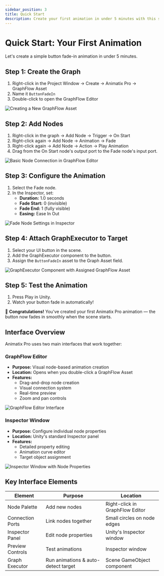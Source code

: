 ```yaml
---
sidebar_position: 3
title: Quick Start
description: Create your first animation in under 5 minutes with this step-by-step guide.
---
```


# Quick Start: Your First Animation

Let's create a simple button fade-in animation in under 5 minutes.

## Step 1: Create the Graph

1. Right-click in the Project Window → Create → Animatix Pro → GraphFlow Asset
2. Name it `ButtonFadeIn`
3. Double-click to open the GraphFlow Editor

![Creating a New GraphFlow Asset](/img/getting-started/02-creating-graphflow-asset.png)

## Step 2: Add Nodes

1. Right-click in the graph → Add Node → Trigger → On Start
2. Right-click again → Add Node → Animation → Fade
3. Right-click again → Add Node → Action → Play Animation
4. Drag from the On Start node's output port to the Fade node's input port.

![Basic Node Connection in GraphFlow Editor](/img/getting-started/03-basic-node-connection.png)

## Step 3: Configure the Animation

1. Select the Fade node.
2. In the Inspector, set:
   - **Duration:** 1.0 seconds
   - **Fade Start:** 0 (invisible)
   - **Fade End:** 1 (fully visible)
   - **Easing:** Ease In Out

![Fade Node Settings in Inspector](/img/getting-started/04-fade-node-settings.png)

## Step 4: Attach GraphExecutor to Target

1. Select your UI button in the scene.
2. Add the GraphExecutor component to the button.
3. Assign the `ButtonFadeIn` asset to the Graph Asset field.

![GraphExecutor Component with Assigned GraphFlow Asset](/img/getting-started/05-graph-executor-component.png)

## Step 5: Test the Animation

1. Press Play in Unity.
2. Watch your button fade in automatically!

🎉 **Congratulations!** You've created your first Animatix Pro animation — the button now fades in smoothly when the scene starts.

## Interface Overview

Animatix Pro uses two main interfaces that work together:

### GraphFlow Editor
- **Purpose:** Visual node-based animation creation
- **Location:** Opens when you double-click a GraphFlow Asset
- **Features:**
  - Drag-and-drop node creation
  - Visual connection system
  - Real-time preview
  - Zoom and pan controls

![GraphFlow Editor Interface](/img/getting-started/06-graphflow-editor-interface.png)

### Inspector Window
- **Purpose:** Configure individual node properties
- **Location:** Unity's standard Inspector panel
- **Features:**
  - Detailed property editing
  - Animation curve editor
  - Target object assignment

![Inspector Window with Node Properties](/img/getting-started/07-inspector-window-properties.png)

## Key Interface Elements

| Element | Purpose | Location |
|---------|---------|----------|
| Node Palette | Add new nodes | Right-click in GraphFlow Editor |
| Connection Ports | Link nodes together | Small circles on node edges |
| Inspector Panel | Edit node properties | Unity's Inspector window |
| Preview Controls | Test animations | Inspector window |
| Graph Executor | Run animations & auto-detect target | Scene GameObject component |